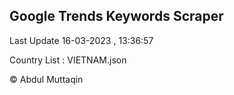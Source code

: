 

## Google Trends Keywords Scraper 
 
Last Update 16-03-2023 , 13:36:57

Country List :
VIETNAM.json



© Abdul Muttaqin 
